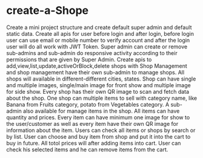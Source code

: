 # create-a-Shope
Create a mini project structure and create default super admin and default static data.  Create all apis for user before login and after login, before login user can use email or  mobile number to verify account and after the login user will do all work with JWT  Token.  Super admin can create or remove sub-admins and sub-admin do responsive activity  according to their permissions that are given by Super Admin.  Create apis to add,view,list,update,activeOrBlock,delete shops with Shop Management  and shop management have their own sub-admin to manage shops. All shops will  available in different-different cities, states. Shop can have single and multiple images,  single/main image for front show and multiple image for side show. Every shop  has their own QR image to scan and fetch data about the shop.  One shop can multiple items to sell with category name, like Banana from Fruits  category, potato from Vegetables category. A sub-admin also available for manage items  in the shop. All items can have quantity and prices. Every item can have minimum one  image for show to the user/customer as well as every item have their own QR image for  information about the item.  Users can check all items or shops by search or by list. User can choose and buy item from  shop and put it into the cart to buy in future. All totol prices will after adding items into  cart. User can check his selected items and he can remove items from the cart.
